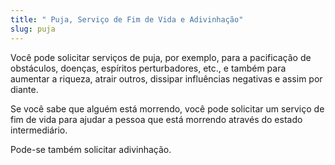 ```yaml
---
title: " Puja, Serviço de Fim de Vida e Adivinhação"
slug: puja
---
```

Você pode solicitar serviços de puja, por exemplo, para a pacificação de obstáculos, doenças, espíritos perturbadores, etc., e também para aumentar a riqueza, atrair outros, dissipar influências negativas e assim por diante.

Se você sabe que alguém está morrendo, você pode solicitar um serviço de fim de vida para ajudar a pessoa que está morrendo através do estado intermediário.

Pode-se também solicitar adivinhação.